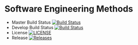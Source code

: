 # Software Engineering Methods

- Master Build Status [![Build Status](https://travis-ci.com/NapierSpartans/sem-group-project.svg?branch=master)](https://travis-ci.com/NapierSpartans/sem-group-project)
- Develop Build Status [![Build Status](https://travis-ci.com/NapierSpartans/sem-group-project.svg?branch=develop)](https://travis-ci.com/NapierSpartans/sem-group-project)
- License [![LICENSE](https://img.shields.io/github/license/NapierSpartans/sem-group-project.svg?style=flat-square)](https://github.com/NapierSpartans/sem-group-project/LICENSE)
- Release [![Releases](https://img.shields.io/github/release/NapierSpartans/sem-group-project/all.svg?style=flat-square)](https://github.com/NapierSpartans/sem-group-project/releases)
